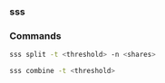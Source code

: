 ### sss


### Commands

```bash
sss split -t <threshold> -n <shares>
```

```bash
sss combine -t <threshold>
```